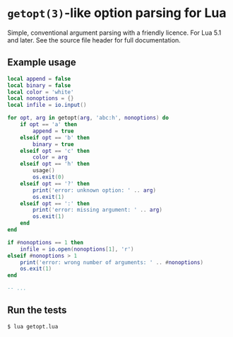 # `getopt(3)`-like option parsing for Lua

Simple, conventional argument parsing with a friendly licence. For Lua
5.1 and later. See the source file header for full documentation.

## Example usage

```lua
local append = false
local binary = false
local color = 'white'
local nonoptions = {}
local infile = io.input()

for opt, arg in getopt(arg, 'abc:h', nonoptions) do
    if opt == 'a' then
        append = true
    elseif opt == 'b' then
        binary = true
    elseif opt == 'c' then
        color = arg
    elseif opt == 'h' then
        usage()
        os.exit(0)
    elseif opt == '?' then
        print('error: unknown option: ' .. arg)
        os.exit(1)
    elseif opt == ':' then
        print('error: missing argument: ' .. arg)
        os.exit(1)
    end
end

if #nonoptions == 1 then
    infile = io.open(nonoptions[1], 'r')
elseif #nonoptions > 1
    print('error: wrong number of arguments: ' .. #nonoptions)
    os.exit(1)
end

-- ...
```

## Run the tests

    $ lua getopt.lua
